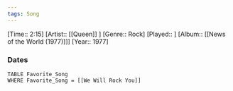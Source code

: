 ```yaml
---
tags: Song  
---
```

[Time:: 2:15]
[Artist:: [[Queen]] ]
[Genre:: Rock]
[Played:: ]
[Album:: [[News of the World (1977)]]]
[Year:: 1977]
### Dates
````dataview
TABLE Favorite_Song
WHERE Favorite_Song = [[We Will Rock You]]
````